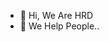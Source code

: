 - 👋 Hi, We Are HRD
- 🌱 We Help People..
<!---
HRDgithub/HRDgithub is a ✨ special ✨ repository because its `README.md` (this file) appears on your GitHub profile.
You can click the Preview link to take a look at your changes.
--->
